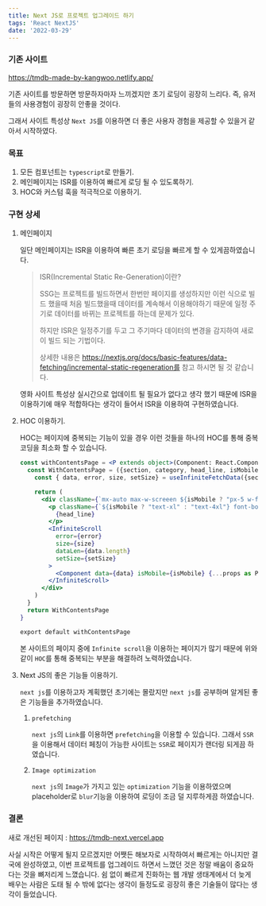 ```yaml
---
title: Next JS로 프로젝트 업그레이드 하기
tags: 'React NextJS'
date: '2022-03-29'
---
```


### 기존 사이트

https://tmdb-made-by-kangwoo.netlify.app/

기존 사이트를 방문하면 방문하자마자 느끼겠지만 초기 로딩이 굉장히 느리다. 즉, 유저들의 사용경험이 굉장히 안좋을 것이다.

그래서 사이트 특성상 `Next JS`를 이용하면 더 좋은 사용자 경험을 제공할 수 있을거 같아서 시작하였다.

### 목표

1. 모든 컴포넌트는 `typescript`로 만들기.
2. 메인페이지는 ISR를 이용하여 빠르게 로딩 될 수 있도록하기.
3. HOC와 커스텀 훅을 적극적으로 이용하기.

### 구현 상세

1. 메인페이지

   일단 메인페이지는 ISR을 이용하여 빠른 초기 로딩을 빠르게 할 수 있게끔하였습니다.

   > ISR(Incremental Static Re-Generation)이란?
   >
   > SSG는 프로젝트를 빌드하면서 한번만 페이지를 생성하지만 이런 식으로 빌드 했을때 처음 빌드했을때 데이터를 계속해서 이용해야하기 때문에 일정 주기로 데이터를 바뀌는 프로젝트를 하는데 문제가 있다.
   >
   > 하지만 ISR은 일정주기를 두고 그 주기마다 데이터의 변경을 감지하여 새로이 빌드 되는 기법이다.
   >
   > 상세한 내용은 https://nextjs.org/docs/basic-features/data-fetching/incremental-static-regeneration를 참고 하시면 될 것 같습니다.

   영화 사이트 특성상 실시간으로 업데이트 될 필요가 없다고 생각 했기 때문에 ISR을 이용하기에 매우 적합하다는 생각이 들어서 ISR을 이용하여 구현하였습니다.

2. HOC 이용하기.

   HOC는 페이지에 중복되는 기능이 있을 경우 이런 것들을 하나의 HOC를 통해 중복코딩을 최소화 할 수 있습니다.

   ```jsx
   const withContentsPage = <P extends object>(Component: React.ComponentType<P>) => {
     const WithContentsPage = ({section, category, head_line, isMobile, ...props} : withContentsPageProps) => {
       const { data, error, size, setSize} = useInfiniteFetchData({section, category});
   
       return (
         <div className={`mx-auto max-w-screeen ${isMobile ? "px-5 w-full mt-10" : "w-screen pt-10"}`}>
           <p className={`${isMobile ? "text-xl" : "text-4xl"} font-bold`}>
             {head_line}
           </p>
           <InfiniteScroll
             error={error}
             size={size}
             dataLen={data.length}
             setSize={setSize}
           >
             <Component data={data} isMobile={isMobile} {...props as P}/>
           </InfiniteScroll>
         </div>
       )
     }
     return WithContentsPage
   }
   
   export default withContentsPage
   ```

   본 사이트의 페이지 중에 `Infinite scroll`을 이용하는 페이지가 많기 때문에 위와 같이 `HOC`를 통해 중복되는 부분을 해결하려 노력하였습니다.

3. Next JS의 좋은 기능들 이용하기.

   `next js`를 이용하고자 계획했던 초기에는 몰랐지만 `next js`를 공부하며 알게된 좋은 기능들을 추가하였습니다.

   1. `prefetching`

      `next js`의 `Link`를 이용하면 `prefetching`을 이용할 수 있습니다. 그래서 `SSR`을 이용해서 데이터 페칭이 가능한 사이트는 `SSR`로 페이지가  랜더링 되게끔 하였습니다.

   2. `Image optimization`

      `next js`의 `Image`가 가지고 있는 `optimization` 기능을 이용하였으며 placeholder로 `blur`기능을 이용하여 로딩이 조금 덜 지루하게끔 하였습니다.

### 결론

새로 개선된 페이지 : https://tmdb-next.vercel.app

사실 시작은 어떻게 될지 모르겠지만 어쨋든 해보자로 시작하여서 빠르게는 아니지만 결국에 완성하였고, 이번 프로젝트를 업그레이드 하면서 느꼈던 것은 정말 배움이 중요하다는 것을 뼈저리게 느꼈습니다. 쉼 없이 빠르게 진화하는 웹 개발 생태계에서 더 늦게 배우는 사람은 도태 될 수 밖에 없다는 생각이 들정도로 굉장히 좋은 기술들이 많다는 생각이 들었습니다.